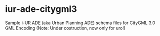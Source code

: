 # iur-ade-citygml3
Sample i-UR ADE (aka Urban Planning ADE) schema files for CityGML 3.0 GML Encoding
(Note: Under costruction, now only for uro!)
